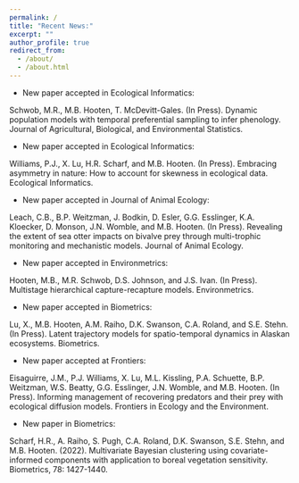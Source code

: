 ```yaml
---
permalink: /
title: "Recent News:"
excerpt: ""
author_profile: true
redirect_from: 
  - /about/
  - /about.html
---
```


* New paper accepted in Ecological Informatics:

Schwob, M.R., M.B. Hooten, T. McDevitt-Gales. (In Press). Dynamic population models with temporal preferential sampling to infer phenology. Journal of Agricultural, Biological, and Environmental Statistics.

* New paper accepted in Ecological Informatics:

Williams, P.J., X. Lu, H.R. Scharf, and M.B. Hooten. (In Press). Embracing asymmetry in nature: How to account for skewness in ecological data. Ecological Informatics.

* New paper accepted in Journal of Animal Ecology:

Leach, C.B., B.P. Weitzman, J. Bodkin, D. Esler, G.G. Esslinger, K.A. Kloecker, D. Monson, J.N. Womble, and M.B. Hooten. (In Press). Revealing the extent of sea otter impacts on bivalve prey through multi-trophic monitoring and mechanistic models. Journal of Animal Ecology.

* New paper accepted in Environmetrics:

Hooten, M.B., M.R. Schwob, D.S. Johnson, and J.S. Ivan.  (In Press).  Multistage hierarchical capture-recapture models.  Environmetrics.

* New paper accepted in Biometrics:

Lu, X., M.B. Hooten, A.M. Raiho, D.K. Swanson, C.A. Roland, and S.E. Stehn. (In Press). Latent trajectory models for spatio-temporal dynamics in Alaskan ecosystems. Biometrics.

* New paper accepted at Frontiers:   

Eisaguirre, J.M., P.J. Williams, X. Lu, M.L. Kissling, P.A. Schuette, B.P. Weitzman, W.S. Beatty, G.G. Esslinger, J.N. Womble, and M.B. Hooten. (In Press). Informing management of recovering predators and their prey with ecological diffusion models. Frontiers in Ecology and the Environment.

* New paper in Biometrics:   

Scharf, H.R., A. Raiho, S. Pugh, C.A. Roland, D.K. Swanson, S.E. Stehn, and M.B. Hooten. (2022). Multivariate Bayesian clustering using covariate-informed components with application to boreal vegetation sensitivity. Biometrics, 78: 1427-1440.

